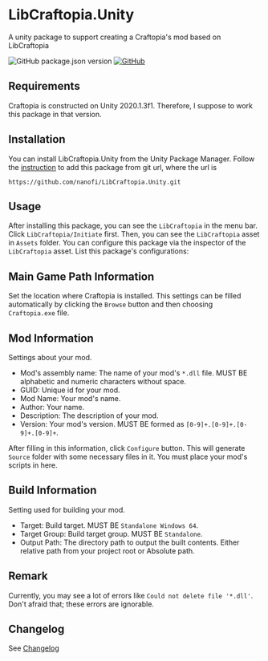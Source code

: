 # LibCraftopia.Unity
A unity package to support creating a Craftopia's mod based on LibCraftopia

![GitHub package.json version](https://img.shields.io/github/package-json/v/nanofi/LibCraftopia.Unity)
[![GitHub](https://img.shields.io/github/license/nanofi/LibCraftopia.Unity)](LICENSE.md)

## Requirements

Craftopia is constructed on Unity 2020.1.3f1. Therefore, I suppose to work this package in that version.

## Installation

You can install LibCraftopia.Unity from the Unity Package Manager. Follow the [instruction](https://docs.unity3d.com/Manual/upm-ui-giturl.html) to add this package from git url, where the url is
```
https://github.com/nanofi/LibCraftopia.Unity.git
```

## Usage

After installing this package, you can see the `LibCraftopia` in the menu bar. Click `LibCraftopia/Initiate` first. Then, you can see the `LibCraftopia` asset in `Assets` folder. You can configure this package via the inspector of the `LibCraftopia` asset. List this package's configurations:

## Main Game Path Information

Set the location where Craftopia is installed. This settings can be filled automatically by clicking the `Browse` button and then choosing `Craftopia.exe` file.

## Mod Information

Settings about your mod. 
- Mod's assembly name: The name of your mod's `*.dll` file. MUST BE alphabetic and numeric characters without space.
- GUID: Unique id for your mod. 
- Mod Name: Your mod's name.
- Author: Your name.
- Description: The description of your mod.
- Version: Your mod's version. MUST BE formed as `[0-9]+.[0-9]+.[0-9]+.[0-9]+`.

After filling in this information, click `Configure` button. This will generate `Source` folder with some necessary files in it. You must place your mod's scripts in here.

## Build Information

Setting used for building your mod.
- Target: Build target. MUST BE `Standalone Windows 64`.
- Target Group: Build target group. MUST BE `Standalone`.
- Output Path: The directory path to output the built contents. Either relative path from your project root or Absolute path.

## Remark

Currently, you may see a lot of errors like `Could not delete file '*.dll'`. Don't afraid that; these errors are ignorable.

## Changelog

See [Changelog](Changelog.md)